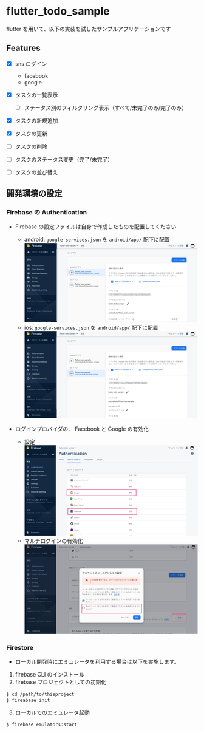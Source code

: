 # flutter_todo_sample

flutter を用いて、以下の実装を試したサンプルアプリケーションです

## Features

- [x] sns ログイン
    - facebook
    - google
- [x] タスクの一覧表示
    - [ ] ステータス別のフィルタリング表示（すべて/未完了のみ/完了のみ）
- [x] タスクの新規追加
- [x] タスクの更新
- [ ] タスクの削除
- [ ] タスクのステータス変更（完了/未完了）
- [ ] タスクの並び替え


## 開発環境の設定

### Firebase の Authentication

- Firebase の設定ファイルは自身で作成したものを配置してください
    - android: `google-services.json` を `android/app/` 配下に配置
    ![android_setting](./README/firebase_setting_android.jpg)
    - ios: `google-services.json` を `android/app/` 配下に配置
    ![ios_setting](./README/firebase_setting_ios.jpg)

- ログインプロバイダの、 Facebook と Google の有効化
  - 設定
    ![auth_provider](./README/firebase_setting_auth_providers.jpg)
  - マルチログインの有効化
    ![auth_multi_login](./README/firebase_setting_auth_multi_account.jpg)


    

### Firestore 

- ローカル開発時にエミュレータを利用する場合は以下を実施します。

1. firebase CLI のインストール
2. firebase プロジェクトとしての初期化

```shell
$ cd /path/to/thisproject
$ fireabase init
```

3. ローカルでのエミュレータ起動

```shell
$ firebase emulators:start
```